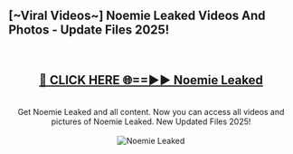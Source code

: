 <h2>[~Viral Videos~] Noemie Leaked Videos And Photos - Update Files 2025!</h2>
<br>
<div align="center">
<h2><a href="https://top-ai-tools.click/QrbHav" rel="nofollow">🔴 CLICK HERE 🌐==►► Noemie Leaked</a></h2>
<br>
Get Noemie Leaked and all content. Now you can access all videos and pictures of Noemie Leaked. New Updated Files 2025!
<br>
<br>
<a href="https://top-ai-tools.click/QrbHav" rel="nofollow" data-target="animated-image.originalLink"><img src="https://i.ibb.co.com/WyWwxjT/player-gif2.gif" alt="Noemie Leaked" style="max-width: 100%; display: inline-block;" data-target="animated-image.originalImage"></a>
</div>
<br>
